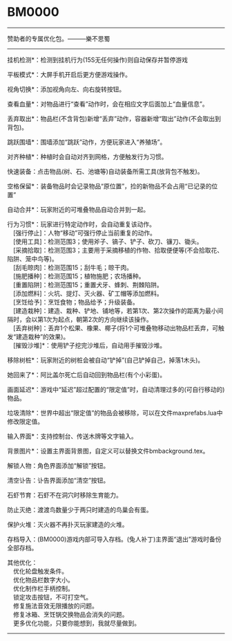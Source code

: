 
# BM0000

------

赞助者的专属优化包。———樂不思蜀  

------

挂机检测*：检测到挂机行为(15S无任何操作)则自动保存并暂停游戏  
  
平板模式*：大屏手机开启后更方便游戏操作。  
  
视角切换*：添加视角向左、向右旋转按钮。  
  
查看血量*：对物品进行“查看”动作时，会在相应文字后面加上“血量信息”。  
  
丢弃取出*：物品栏(不含背包)新增“丢弃”动作，容器新增“取出”动作(不会取出到背包)。  
  
跳跃围墙*：围墙添加“跳跃”动作，方便玩家进入“养殖场”。  
  
对齐种植*：种植时会自动对齐到网格，方便触发行为习惯。  
  
快速装备：点击物品(树、石、池塘等)自动装备所需工具(放背包不触发)。  
  
空格保留*：装备物品时会记录物品“原位置”，捡的新物品不会占用“已记录的位置”  
  
自动合并*：玩家附近的可堆叠物品自动合并到一起。  
  
行为习惯*：玩家进行特定动作时，会自动重复该动作。  
　[强行停止]：人物“移动”可强行停止当前重复的动作。  
　[使用工具]：检测范围3；使用斧子、镐子、铲子、砍刀、镰刀、锄头。  
　[采摘拾取]：检测范围3；主要用于采摘移植的作物、拾取便便等(不会拾取花、陷阱、笼中鸟等)。  
　[刮毛晾肉]：检测范围15；刮牛毛；晾干肉。  
　[施肥播种]：检测范围15；植物施肥；农场播种。  
　[重置陷阱]：检测范围15；重置犬牙、蜂刺、荆棘陷阱。  
　[添加燃料]：火坑、提灯、灭火器、矿工帽等添加燃料。  
　[烹饪给予]：烹饪食物；物品给予；升级装备。  
　[建造栽种]：建造、栽种、铲地、铺地等，若第1次、第2次操作的距离为最小间隔时，会以第1次为起点，朝第2次的方向继续该操作。  
　[丢弃树种]：丢弃1个松果、橡果、椰子(将1个可堆叠物移动出物品栏丢弃，可触发“建造栽种”的效果)。  
　[摧毁沙堆]*：使用铲子挖完沙堆后，自动用手摧毁沙堆。  
  
移除树桩*：玩家附近的树桩会被自动“铲掉”(自己铲掉自己，掉落1木头)。  
  
她回来了*：阿比盖尔死亡后自动回到物品栏(有个小彩蛋)。  
  
画面延迟*：游戏中“延迟”超过配置的“限定值”时，自动清理过多的(可自行移动的)物品。  
  
垃圾清除*：世界中超出“限定值”的物品会被移除，可以在文件maxprefabs.lua中修改限定值。  
  
输入界面*：支持控制台、传送木牌等文字输入。  
  
背景图片*：设置主界面背景图，自定义可以替换文件bmbackground.tex。  
  
解锁人物：角色界面添加“解锁”按钮。  
  
清空讣告：讣告界面添加“清空”按钮。  
  
石虾节育：石虾不在洞穴时移除生育能力。  
  
防止灭绝：渡渡鸟数量少于两只时建造的鸟巢会有蛋。  
  
保护火堆：灭火器不再扑灭玩家建造的火堆。  
  
存档导入：(BM0000)游戏内部可导入存档。(兔人补丁)主界面“退出”游戏时备份全部存档。  
  
其他优化：  
　优化轮盘触发条件。  
　优化物品栏数字大小。  
　优化制作栏手柄控制。  
　锁定攻击按钮，不可打空气。  
　修复施法音效无限播放的问题。  
　修复冰箱、烹饪锅交换物品会消失的问题。  
　更多优化功能，只要你能想到，我就尽量做到。  

------
